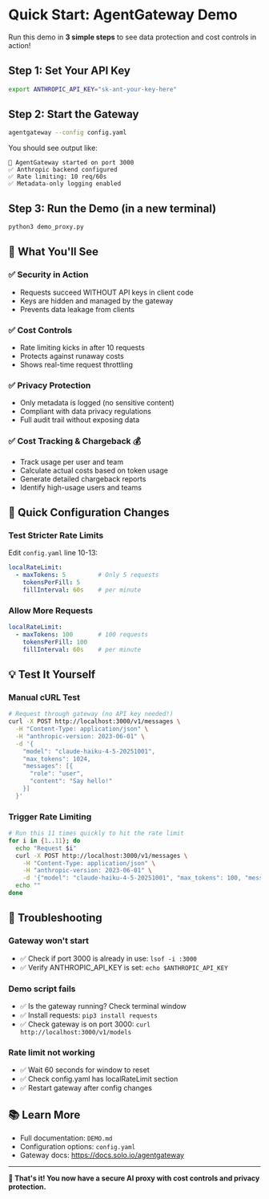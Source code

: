 # Quick Start: AgentGateway Demo

Run this demo in **3 simple steps** to see data protection and cost controls in action!

## Step 1: Set Your API Key
```bash
export ANTHROPIC_API_KEY="sk-ant-your-key-here"
```

## Step 2: Start the Gateway
```bash
agentgateway --config config.yaml
```

You should see output like:
```
🚀 AgentGateway started on port 3000
✅ Anthropic backend configured
✅ Rate limiting: 10 req/60s
✅ Metadata-only logging enabled
```

## Step 3: Run the Demo (in a new terminal)
```bash
python3 demo_proxy.py
```

## 🎯 What You'll See

### ✅ Security in Action
- Requests succeed WITHOUT API keys in client code
- Keys are hidden and managed by the gateway
- Prevents data leakage from clients

### ✅ Cost Controls
- Rate limiting kicks in after 10 requests
- Protects against runaway costs
- Shows real-time request throttling

### ✅ Privacy Protection
- Only metadata is logged (no sensitive content)
- Compliant with data privacy regulations
- Full audit trail without exposing data

### ✅ Cost Tracking & Chargeback 💰
- Track usage per user and team
- Calculate actual costs based on token usage
- Generate detailed chargeback reports
- Identify high-usage users and teams

## 🔧 Quick Configuration Changes

### Test Stricter Rate Limits
Edit `config.yaml` line 10-13:
```yaml
localRateLimit:
  - maxTokens: 5         # Only 5 requests
    tokensPerFill: 5
    fillInterval: 60s    # per minute
```

### Allow More Requests
```yaml
localRateLimit:
  - maxTokens: 100       # 100 requests
    tokensPerFill: 100
    fillInterval: 60s    # per minute
```

## 💡 Test It Yourself

### Manual cURL Test
```bash
# Request through gateway (no API key needed!)
curl -X POST http://localhost:3000/v1/messages \
  -H "Content-Type: application/json" \
  -H "anthropic-version: 2023-06-01" \
  -d '{
    "model": "claude-haiku-4-5-20251001",
    "max_tokens": 1024,
    "messages": [{
      "role": "user",
      "content": "Say hello!"
    }]
  }'
```

### Trigger Rate Limiting
```bash
# Run this 11 times quickly to hit the rate limit
for i in {1..11}; do
  echo "Request $i"
  curl -X POST http://localhost:3000/v1/messages \
    -H "Content-Type: application/json" \
    -H "anthropic-version: 2023-06-01" \
    -d '{"model": "claude-haiku-4-5-20251001", "max_tokens": 100, "messages": [{"role": "user", "content": "Hi"}]}'
  echo ""
done
```

## 🚨 Troubleshooting

### Gateway won't start
- ✅ Check if port 3000 is already in use: `lsof -i :3000`
- ✅ Verify ANTHROPIC_API_KEY is set: `echo $ANTHROPIC_API_KEY`

### Demo script fails
- ✅ Is the gateway running? Check terminal window
- ✅ Install requests: `pip3 install requests`
- ✅ Check gateway is on port 3000: `curl http://localhost:3000/v1/models`

### Rate limit not working
- ✅ Wait 60 seconds for window to reset
- ✅ Check config.yaml has localRateLimit section
- ✅ Restart gateway after config changes

## 📚 Learn More

- Full documentation: `DEMO.md`
- Configuration options: `config.yaml`
- Gateway docs: https://docs.solo.io/agentgateway

---

**🎉 That's it! You now have a secure AI proxy with cost controls and privacy protection.**
